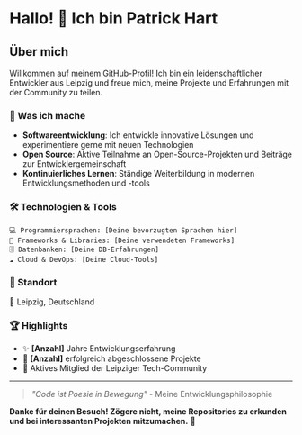 # Hallo! 👋 Ich bin Patrick Hart

## Über mich

Willkommen auf meinem GitHub-Profil! Ich bin ein leidenschaftlicher Entwickler aus Leipzig und freue mich, meine Projekte und Erfahrungen mit der Community zu teilen.

### 🚀 Was ich mache

- **Softwareentwicklung**: Ich entwickle innovative Lösungen und experimentiere gerne mit neuen Technologien
- **Open Source**: Aktive Teilnahme an Open-Source-Projekten und Beiträge zur Entwicklergemeinschaft
- **Kontinuierliches Lernen**: Ständige Weiterbildung in modernen Entwicklungsmethoden und -tools

### 🛠️ Technologien & Tools

```
💻 Programmiersprachen: [Deine bevorzugten Sprachen hier]
🔧 Frameworks & Libraries: [Deine verwendeten Frameworks]
🗄️ Datenbanken: [Deine DB-Erfahrungen]
☁️ Cloud & DevOps: [Deine Cloud-Tools]
```

### 📍 Standort

📍 Leipzig, Deutschland

### 🏆 Highlights

- ✨ **[Anzahl]** Jahre Entwicklungserfahrung
- 🎯 **[Anzahl]** erfolgreich abgeschlossene Projekte
- 🤝 Aktives Mitglied der Leipziger Tech-Community

---

> *"Code ist Poesie in Bewegung"* - Meine Entwicklungsphilosophie

**Danke für deinen Besuch! Zögere nicht, meine Repositories zu erkunden und bei interessanten Projekten mitzumachen.** 🚀
